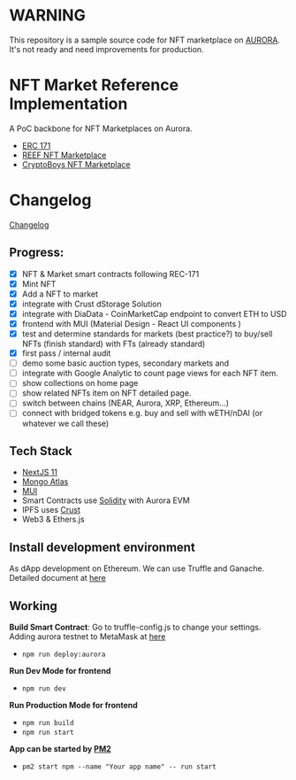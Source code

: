 # WARNING

This repository is a sample source code for NFT marketplace on [AURORA](https://aurora.dev/). It's not ready and need improvements for production.

# NFT Market Reference Implementation

A PoC backbone for NFT Marketplaces on Aurora.
- [ERC 171](https://eips.ethereum.org/EIPS/eip-721)
- [REEF NFT Marketplace](https://github.com/Vikings-Tech/reef-nft-marketplace)
- [CryptoBoys NFT Marketplace](https://github.com/devpavan04/cryptoboys-nft-marketplace)

# Changelog

[Changelog](changelog.md)

## Progress:
- [x] NFT & Market smart contracts following REC-171
- [x] Mint NFT
- [x] Add a NFT to market
- [x] integrate with Crust dStorage Solution
- [x] integrate with DiaData - CoinMarketCap endpoint to convert ETH to USD
- [x] frontend with MUI (Material Design - React UI components )
- [x] test and determine standards for markets (best practice?) to buy/sell NFTs (finish standard) with FTs (already standard)
- [x] first pass / internal audit
- [ ] demo some basic auction types, secondary markets and
- [ ] integrate with Google Analytic to count page views for each NFT item.
- [ ] show collections on home page
- [ ] show related NFTs item on NFT detailed page.
- [ ] switch between chains (NEAR, Aurora, XRP, Ethereum...)
- [ ] connect with bridged tokens e.g. buy and sell with wETH/nDAI (or whatever we call these)

## Tech Stack
- [NextJS 11](https://nextjs.org/)
- [Mongo Atlas](https://www.mongodb.com/atlas/database)
- [MUI](https://mui.com/)
- Smart Contracts use [Solidity](https://docs.soliditylang.org/en/v0.8.12/) with Aurora EVM
- IPFS uses [Crust](https://crust.network/)
- Web3 & Ethers.js
## Install development environment
As dApp development on Ethereum. We can use Truffle and Ganache. Detailed document at [here](https://doc.aurora.dev/interact/truffle)
## Working
**Build Smart Contract**:
Go to truffle-config.js to change your settings. Adding aurora testnet to MetaMask at [here](https://doc.aurora.dev/interact/metamask)
- `npm run deploy:aurora`

**Run Dev Mode for frontend**

- `npm run dev`

**Run Production Mode for frontend**
- `npm run build`
- `npm run start`

**App can be started by [PM2](https://pm2.keymetrics.io/)**
- `pm2 start npm --name "Your app name" -- run start`

   




